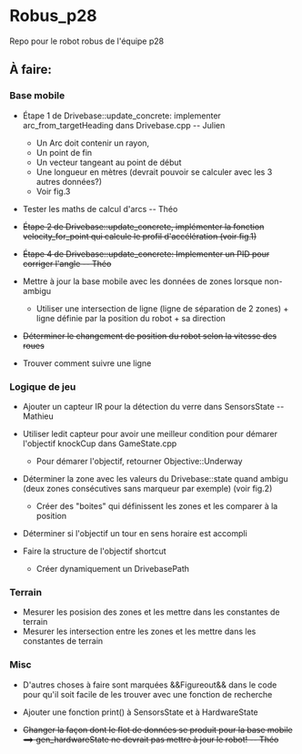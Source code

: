 # Robus_p28
Repo pour le robot robus de l'équipe p28


## À faire:

### Base mobile

* Étape 1 de Drivebase::update_concrete: implementer arc_from_targetHeading dans Drivebase.cpp -- Julien
    * Un Arc doit contenir un rayon, 
    * Un point de fin
    * Un vecteur tangeant au point de début
    * Une longueur en mètres (devrait pouvoir se calculer avec les 3 autres données?)
    * Voir fig.3

* Tester les maths de calcul d'arcs -- Théo

* ~~Étape 2 de Drivebase::update_concrete, implémenter la fonction velocity_for_point qui calcule le profil d'accélération (voir fig.1)~~

* ~~Étape 4 de Drivebase::update_concrete: Implementer un PID pour corriger l'angle -- Théo~~

* Mettre à jour la base mobile avec les données de zones lorsque non-ambigu
    * Utiliser une intersection de ligne (ligne de séparation de 2 zones) + ligne définie par la position du robot + sa direction

* ~~Déterminer le changement de position du robot selon la vitesse des roues~~

* Trouver comment suivre une ligne

### Logique de jeu

* Ajouter un capteur IR pour la détection du verre dans SensorsState -- Mathieu

* Utiliser ledit capteur pour avoir une meilleur condition pour démarer l'objectif knockCup dans GameState.cpp
    * Pour démarer l'objectif, retourner Objective::Underway

* Déterminer la zone avec les valeurs du Drivebase::state quand ambigu (deux zones consécutives sans marqueur par exemple) (voir fig.2)
    * Créer des "boites" qui définissent les zones et les comparer à la position

* Déterminer si l'objectif un tour en sens horaire est accompli

* Faire la structure de l'objectif shortcut
    * Créer dynamiquement un DrivebasePath

### Terrain

* Mesurer les posision des zones et les mettre dans les constantes de terrain
* Mesurer les intersection entre les zones et les mettre dans les constantes de terrain

### Misc

* D'autres choses à faire sont marquées &&Figureout&& dans le code pour qu'il soit facile de les trouver avec une fonction de recherche

* Ajouter une fonction print() à SensorsState et à HardwareState

* ~~Changer la façon dont le flot de données se produit pour la base mobile ==> gen_hardwareState ne devrait pas mettre à jour le robot! -- Théo~~